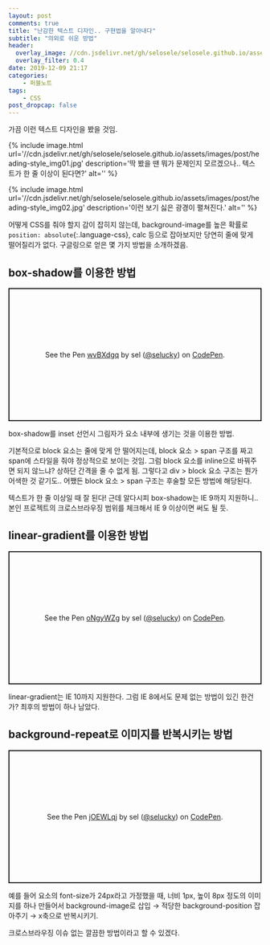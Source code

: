 ```yaml
---
layout: post
comments: true
title: "난감한 텍스트 디자인.. 구현법을 알아내다"
subtitle: "의외로 쉬운 방법"
header:
  overlay_image: //cdn.jsdelivr.net/gh/selosele/selosele.github.io/assets/images/thumb/css_thumb01.jpg
  overlay_filter: 0.4
date: 2019-12-09 21:17
categories:
    - 퍼블노트
tags:
    - CSS
post_dropcap: false
---
```


가끔 이런 텍스트 디자인을 봤을 것임.

{% include image.html url='//cdn.jsdelivr.net/gh/selosele/selosele.github.io/assets/images/post/heading-style_img01.jpg' description='딱 봤을 땐 뭐가 문제인지 모르겠으나.. 텍스트가 한 줄 이상이 된다면?' alt='' %}

{% include image.html url='//cdn.jsdelivr.net/gh/selosele/selosele.github.io/assets/images/post/heading-style_img02.jpg' description='이런 보기 싫은 광경이 펼쳐진다.' alt='' %}

어떻게 CSS를 줘야 할지 감이 잡히지 않는데, background-image를 높은 확률로 ```position: absolute```{:.language-css}, calc 등으로 잡아보지만 당연히 줄에 맞게 떨어질리가 없다. 구글링으로 얻은 몇 가지 방법을 소개하겠음.

## box-shadow를 이용한 방법

<p class="codepen" data-height="265" data-theme-id="default" data-default-tab="html,result" data-user="selucky" data-slug-hash="wvBXdgq" style="height: 265px; box-sizing: border-box; display: flex; align-items: center; justify-content: center; border: 2px solid; margin: 1em 0; padding: 1em;" data-pen-title="wvBXdgq">
  <span>See the Pen <a href="https://codepen.io/selucky/pen/wvBXdgq">
  wvBXdgq</a> by sel (<a href="https://codepen.io/selucky">@selucky</a>)
  on <a href="https://codepen.io">CodePen</a>.</span>
</p>
<script async src="https://static.codepen.io/assets/embed/ei.js"></script>

box-shadow를 inset 선언시 그림자가 요소 내부에 생기는 것을 이용한 방법.

기본적으로 block 요소는 줄에 맞게 안 떨어지는데, block 요소 &gt; span 구조를 짜고 span에 스타일을 줘야 정상적으로 보이는 것임. 그럼 block 요소를 inline으로 바꿔주면 되지 않느냐? 상하단 간격을 줄 수 없게 됨. 그렇다고 div &gt; block 요소 구조는 뭔가 어색한 것 같기도.. 어쨌든 block 요소 &gt; span 구조는 후술할 모든 방법에 해당된다.

텍스트가 한 줄 이상일 때 잘 된다! 근데 알다시피 box-shadow는 IE 9까지 지원하니..  
본인 프로젝트의 크로스브라우징 범위를 체크해서 IE 9 이상이면 써도 될 듯.

## linear-gradient를 이용한 방법

<p class="codepen" data-height="265" data-theme-id="default" data-default-tab="css,result" data-user="selucky" data-slug-hash="oNgyWZg" style="height: 265px; box-sizing: border-box; display: flex; align-items: center; justify-content: center; border: 2px solid; margin: 1em 0; padding: 1em;" data-pen-title="oNgyWZg">
  <span>See the Pen <a href="https://codepen.io/selucky/pen/oNgyWZg">
  oNgyWZg</a> by sel (<a href="https://codepen.io/selucky">@selucky</a>)
  on <a href="https://codepen.io">CodePen</a>.</span>
</p>
<script async src="https://static.codepen.io/assets/embed/ei.js"></script>

linear-gradient는 IE 10까지 지원한다. 그럼 IE 8에서도 문제 없는 방법이 있긴 한건가? 최후의 방법이 하나 남았다.

## background-repeat로 이미지를 반복시키는 방법

<p class="codepen" data-height="265" data-theme-id="default" data-default-tab="html,result" data-user="selucky" data-slug-hash="jOEWLqj" style="height: 265px; box-sizing: border-box; display: flex; align-items: center; justify-content: center; border: 2px solid; margin: 1em 0; padding: 1em;" data-pen-title="jOEWLqj">
  <span>See the Pen <a href="https://codepen.io/selucky/pen/jOEWLqj">
  jOEWLqj</a> by sel (<a href="https://codepen.io/selucky">@selucky</a>)
  on <a href="https://codepen.io">CodePen</a>.</span>
</p>
<script async src="https://static.codepen.io/assets/embed/ei.js"></script>

예를 들어 요소의 font-size가 24px라고 가정했을 때, 너비 1px, 높이 8px 정도의 이미지를 하나 만들어서 background-image로 삽입 &rarr; 적당한 background-position 잡아주기 &rarr; x축으로 반복시키기.

크로스브라우징 이슈 없는 깔끔한 방법이라고 할 수 있겠다.